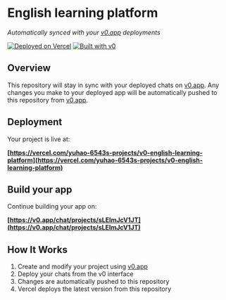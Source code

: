 # English learning platform

*Automatically synced with your [v0.app](https://v0.app) deployments*

[![Deployed on Vercel](https://img.shields.io/badge/Deployed%20on-Vercel-black?style=for-the-badge&logo=vercel)](https://vercel.com/yuhao-6543s-projects/v0-english-learning-platform)
[![Built with v0](https://img.shields.io/badge/Built%20with-v0.app-black?style=for-the-badge)](https://v0.app/chat/projects/sLEImJcV1JT)

## Overview

This repository will stay in sync with your deployed chats on [v0.app](https://v0.app).
Any changes you make to your deployed app will be automatically pushed to this repository from [v0.app](https://v0.app).

## Deployment

Your project is live at:

**[https://vercel.com/yuhao-6543s-projects/v0-english-learning-platform](https://vercel.com/yuhao-6543s-projects/v0-english-learning-platform)**

## Build your app

Continue building your app on:

**[https://v0.app/chat/projects/sLEImJcV1JT](https://v0.app/chat/projects/sLEImJcV1JT)**

## How It Works

1. Create and modify your project using [v0.app](https://v0.app)
2. Deploy your chats from the v0 interface
3. Changes are automatically pushed to this repository
4. Vercel deploys the latest version from this repository